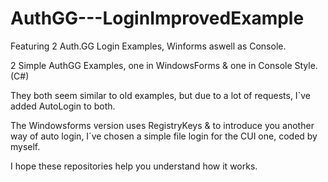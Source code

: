# AuthGG---LoginImprovedExample
Featuring 2 Auth.GG Login Examples, Winforms aswell as Console. 

2 Simple AuthGG Examples, one in WindowsForms & one in Console Style. (C#)

They both seem similar to old examples, but due to a lot of requests, I`ve added AutoLogin to both.

The Windowsforms version uses RegistryKeys & to introduce you another way of auto login, I´ve chosen a simple file login for the CUI one, coded by myself.

I hope these repositories help you understand how it works.
